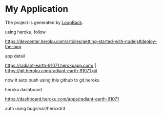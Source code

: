 # My Application

The project is generated by [LoopBack](http://loopback.io).


using heroku, follow

https://devcenter.heroku.com/articles/getting-started-with-nodejs#deploy-the-app


app detail

https://radiant-earth-91071.herokuapp.com/ | https://git.heroku.com/radiant-earth-91071.git

now it auto push using this github to git.heroku


heroku dashboard

https://dashboard.heroku.com/apps/radiant-earth-91071


auth using bugsmail/heroxdr3
